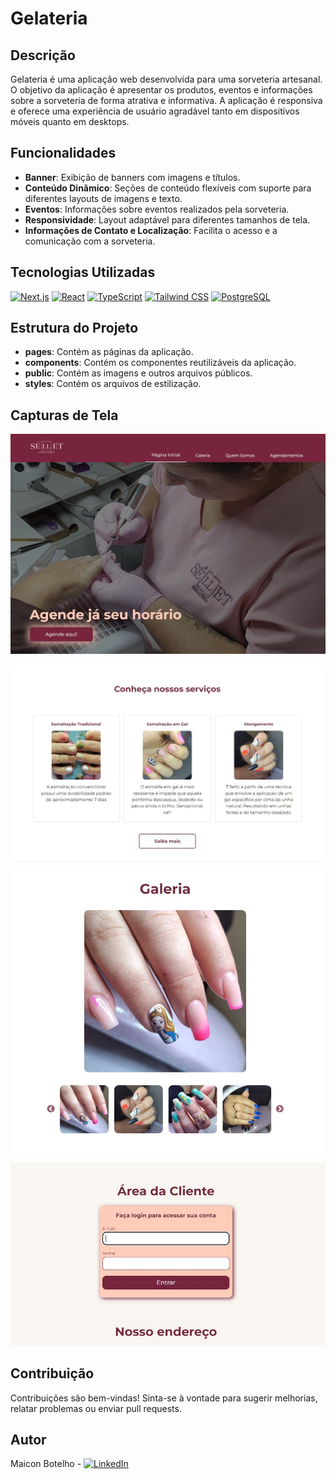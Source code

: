 # Gelateria

## Descrição
Gelateria é uma aplicação web desenvolvida para uma sorveteria artesanal. O objetivo da aplicação é apresentar os produtos, eventos e informações sobre a sorveteria de forma atrativa e informativa. A aplicação é responsiva e oferece uma experiência de usuário agradável tanto em dispositivos móveis quanto em desktops.

## Funcionalidades
- **Banner**: Exibição de banners com imagens e títulos.
- **Conteúdo Dinâmico**: Seções de conteúdo flexíveis com suporte para diferentes layouts de imagens e texto.
- **Eventos**: Informações sobre eventos realizados pela sorveteria.
- **Responsividade**: Layout adaptável para diferentes tamanhos de tela.
- **Informações de Contato e Localização**: Facilita o acesso e a comunicação com a sorveteria.

## Tecnologias Utilizadas

[![Next.js](https://img.shields.io/badge/Next.js-000000?style=for-the-badge&logo=nextdotjs&logoColor=white)](https://nextjs.org/)
[![React](https://img.shields.io/badge/React-20232A?style=for-the-badge&logo=react&logoColor=61DAFB)](https://reactjs.org/)
[![TypeScript](https://img.shields.io/badge/TypeScript-007ACC?style=for-the-badge&logo=typescript&logoColor=white)](https://www.typescriptlang.org/)
[![Tailwind CSS](https://img.shields.io/badge/Tailwind_CSS-38B2AC?style=for-the-badge&logo=tailwind-css&logoColor=white)](https://tailwindcss.com/)
[![PostgreSQL](https://img.shields.io/badge/PostgreSQL-336791?style=for-the-badge&logo=postgresql&logoColor=white)](https://www.postgresql.org/)

## Estrutura do Projeto
- **pages**: Contém as páginas da aplicação.
- **components**: Contém os componentes reutilizáveis da aplicação.
- **public**: Contém as imagens e outros arquivos públicos.
- **styles**: Contém os arquivos de estilização.

## Capturas de Tela

![Captura de Tela 1](https://raw.githubusercontent.com/maiconsbotelho/SelletEsmalteria/main/assets/img/screenshorts/screenshort1.jpg)

![Captura de Tela 2](https://raw.githubusercontent.com/maiconsbotelho/SelletEsmalteria/main/assets/img/screenshorts/screenshort2.jpg)

![Captura de Tela 3](https://raw.githubusercontent.com/maiconsbotelho/SelletEsmalteria/main/assets/img/screenshorts/screenshort3.jpg)

![Captura de Tela 4](https://raw.githubusercontent.com/maiconsbotelho/SelletEsmalteria/main/assets/img/screenshorts/screenshort4.jpg)

## Contribuição

Contribuições são bem-vindas! Sinta-se à vontade para sugerir melhorias, relatar problemas ou enviar pull requests.

## Autor

Maicon Botelho - [![LinkedIn](https://img.shields.io/badge/LinkedIn-Maicon_Botelho-blue)](https://www.linkedin.com/in/maiconbotelho/)
